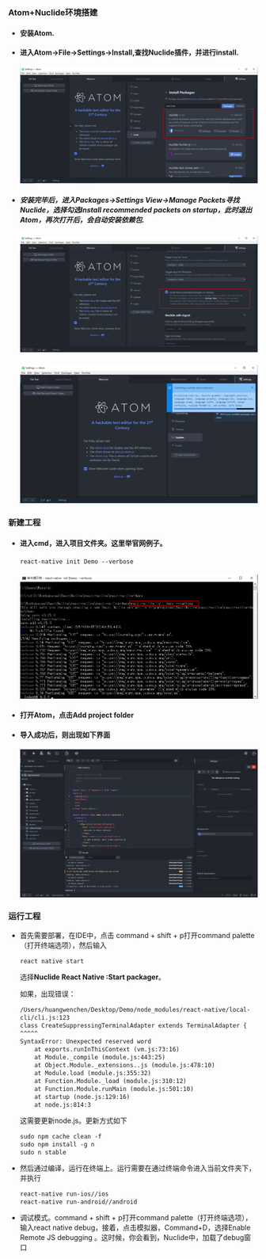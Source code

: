 ### Atom+Nuclide环境搭建
- #### 安装Atom.

- #### 进入Atom->File->Settings->Install,查找Nuclide插件，并进行install.

  #### ![](https://github.com/Alford087/react-native/blob/master/react-native-doc/image/323837ece550a19cc052acdd8920f5be.jpg?raw=true)

- ##### 安装完毕后，进入Packages->Settings View->Manage Packets寻找Nuclide，选择勾选Install recommended packets on startup，此时退出Atom，再次打开后，会自动安装依赖包. 

  ##### ![](https://raw.githubusercontent.com/Alford087/react-native/master/react-native-doc/image/27651778d8ac43e4ac957de1e5232414.jpg) 

  ![](https://raw.githubusercontent.com/Alford087/react-native/master/react-native-doc/image/802ad51ea96687ea05c779f2758fbcd1.jpg?raw=true)

### 新建工程
- #### 进入cmd，进入项目文件夹。这里举官网例子。 

  ```
  react-native init Demo --verbose
  ```

  #### ![](https://raw.githubusercontent.com/Alford087/react-native/master/react-native-doc/image/a00cb73c0b098aa553ee9d9ebbbeb270.png) 

- #### 打开Atom，点击Add project folder 

- #### 导入成功后，则出现如下界面 

  #### ![](https://raw.githubusercontent.com/Alford087/react-native/master/react-native-doc/image/29c9ed9b73ef0fb2654369f174eaa708.png) 

### 运行工程 

- 首先需要部署，在IDE中，点击 command + shift + p打开command palette（打开终端选项），然后输入

  ```
  react native start
  ```

  选择**Nuclide React Native :Start packager**。

  如果，出现错误：

  ```
  /Users/huangwenchen/Desktop/Demo/node_modules/react-native/local-cli/cli.js:123
  class CreateSuppressingTerminalAdapter extends TerminalAdapter {
  ^^^^^
  SyntaxError: Unexpected reserved word
      at exports.runInThisContext (vm.js:73:16)
      at Module._compile (module.js:443:25)
      at Object.Module._extensions..js (module.js:478:10)
      at Module.load (module.js:355:32)
      at Function.Module._load (module.js:310:12)
      at Function.Module.runMain (module.js:501:10)
      at startup (node.js:129:16)
      at node.js:814:3
  ```

  这需要更新node.js。更新方式如下

  ```
  sudo npm cache clean -f
  sudo npm install -g n
  sudo n stable
  ```

- 然后通过编译，运行在终端上。运行需要在通过终端命令进入当前文件夹下，并执行

  ```
  react-native run-ios//ios
  react-native run-android//android
  ```

- 调试模式。command + shift + p打开command palette（打开终端选项），输入react native debug，接着，点击模拟器，Command+D，选择Enable Remote JS debugging 。这时候，你会看到，Nuclide中，加载了debug窗口 